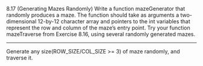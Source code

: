 8.17 (Generating Mazes Randomly) Write a function mazeGenerator that randomly produces a
maze. The function should take as arguments a two-dimensional 12-by-12 character array and
pointers to the int variables that represent the row and column of the maze’s entry point. Try your
function mazeTraverse from Exercise 8.16, using several randomly generated mazes.

---
Generate any size(ROW_SIZE/COL_SIZE >= 3) of maze randomly, and traverse it.
